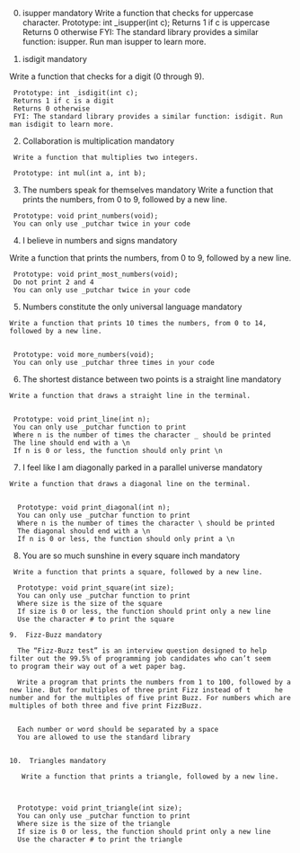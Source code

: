   0. isupper mandatory Write a function that checks for uppercase character.
     Prototype: int _isupper(int c); Returns 1 if c is uppercase Returns 0 otherwise FYI: The standard library provides a similar 
     function: isupper. Run man isupper to learn more.

  1.  isdigit mandatory

  Write a function that checks for a digit (0 through 9).


     Prototype: int _isdigit(int c);
     Returns 1 if c is a digit
     Returns 0 otherwise
     FYI: The standard library provides a similar function: isdigit. Run man isdigit to learn more.

  2.   Collaboration is multiplication mandatory

     Write a function that multiplies two integers.

     Prototype: int mul(int a, int b);
  3.   The numbers speak for themselves mandatory
     Write a function that prints the numbers, from 0 to 9, followed by a new line.

     Prototype: void print_numbers(void);
     You can only use _putchar twice in your code
  
   4.   I believe in numbers and signs mandatory
   
   Write a function that prints the numbers, from 0 to 9, followed by a new line.

     Prototype: void print_most_numbers(void);
     Do not print 2 and 4
     You can only use _putchar twice in your code

   5. Numbers constitute the only universal language mandatory
    
    Write a function that prints 10 times the numbers, from 0 to 14, followed by a new line.


     Prototype: void more_numbers(void);
     You can only use _putchar three times in your code
   6.  The shortest distance between two points is a straight line mandatory

    Write a function that draws a straight line in the terminal.


     Prototype: void print_line(int n);
     You can only use _putchar function to print
     Where n is the number of times the character _ should be printed
     The line should end with a \n
     If n is 0 or less, the function should only print \n

   7.  I feel like I am diagonally parked in a parallel universe mandatory

    Write a function that draws a diagonal line on the terminal.


      Prototype: void print_diagonal(int n);
      You can only use _putchar function to print
      Where n is the number of times the character \ should be printed
      The diagonal should end with a \n
      If n is 0 or less, the function should only print a \n

   8.  You are so much sunshine in every square inch mandatory

     Write a function that prints a square, followed by a new line.

      Prototype: void print_square(int size);
      You can only use _putchar function to print
      Where size is the size of the square
      If size is 0 or less, the function should print only a new line
      Use the character # to print the square
   
    9.  Fizz-Buzz mandatory

      The “Fizz-Buzz test” is an interview question designed to help filter out the 99.5% of programming job candidates who can’t seem       to program their way out of a wet paper bag.

      Write a program that prints the numbers from 1 to 100, followed by a new line. But for multiples of three print Fizz instead of t      he number and for the multiples of five print Buzz. For numbers which are multiples of both three and five print FizzBuzz.

     
      Each number or word should be separated by a space
      You are allowed to use the standard library


    10.  Triangles mandatory

       Write a function that prints a triangle, followed by a new line.



      Prototype: void print_triangle(int size);
      You can only use _putchar function to print
      Where size is the size of the triangle
      If size is 0 or less, the function should print only a new line
      Use the character # to print the triangle
